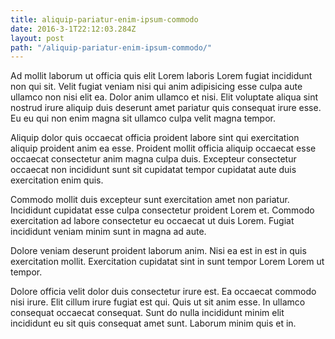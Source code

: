 ```yaml
---
title: aliquip-pariatur-enim-ipsum-commodo
date: 2016-3-1T22:12:03.284Z
layout: post
path: "/aliquip-pariatur-enim-ipsum-commodo/"
---
```


Ad mollit laborum ut officia quis elit Lorem laboris Lorem fugiat incididunt non qui sit. Velit fugiat veniam nisi qui anim adipisicing esse culpa aute ullamco non nisi elit ea. Dolor anim ullamco et nisi. Elit voluptate aliqua sint nostrud irure aliquip duis deserunt amet pariatur quis consequat irure esse. Eu eu qui non enim magna sit ullamco culpa velit magna tempor.

Aliquip dolor quis occaecat officia proident labore sint qui exercitation aliquip proident anim ea esse. Proident mollit officia aliquip occaecat esse occaecat consectetur anim magna culpa duis. Excepteur consectetur occaecat non incididunt sunt sit cupidatat tempor cupidatat aute duis exercitation enim quis.

Commodo mollit duis excepteur sunt exercitation amet non pariatur. Incididunt cupidatat esse culpa consectetur proident Lorem et. Commodo exercitation ad labore consectetur eu occaecat ut duis Lorem. Fugiat incididunt veniam minim sunt in magna ad aute.

Dolore veniam deserunt proident laborum anim. Nisi ea est in est in quis exercitation mollit. Exercitation cupidatat sint in sunt tempor Lorem Lorem ut tempor.

Dolore officia velit dolor duis consectetur irure est. Ea occaecat commodo nisi irure. Elit cillum irure fugiat est qui. Quis ut sit anim esse. In ullamco consequat occaecat consequat. Sunt do nulla incididunt minim elit incididunt eu sit quis consequat amet sunt. Laborum minim quis et in.